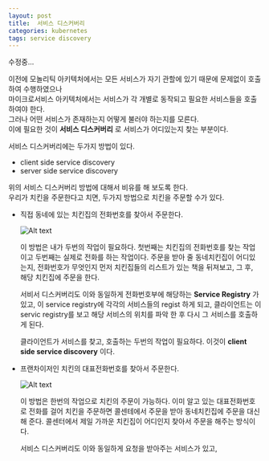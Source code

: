 ```yaml
---
layout: post
title:  서비스 디스커버리
categories: kubernetes
tags: service discovery
---
```

수정중...

이전에 모놀리틱 아키텍처에서는 모든 서비스가 자기 관할에 있기 때문에 문제없이 호출하여 수행하였으나  
마이크로서비스 아키텍처에서는 서비스가 각 개별로 동작되고 필요한 서비스들을 호출하여야 한다.  
그러나 어떤 서비스가 존재하는지 어떻게 불러야 하는지를 모른다.  
이에 필요한 것이 **서비스 디스커버리** 로 서비스가 어디있는지 찾는 부분이다.

서비스 디스커버리에는 두가지 방법이 있다.
- client side service discovery
- server side service discovery

위의 서비스 디스커버리 방법에 대해서 비유를 해 보도록 한다.  
우리가 치킨을 주문한다고 치면, 두가지 방법으로 치킨을 주문할 수가 있다.

- 직접 동네에 있는 치킨집의 전화번호를 찾아서 주문한다.

    ![Alt text](https://monosnap.com/image/avCjZ4dbHp918EeHWhefkoQ8nZaGne)

    이 방법은 내가 두번의 작업이 필요하다. 첫번째는 치킨집의 전화번호를 찾는 작업이고 두번째는 실제로 전화를 하는 작업이다. 주문을 받아 줄 동네치킨집이 어디있는지, 전화번호가 무엇인지 먼저 치킨집들의 리스트가 있는 책을 뒤져보고, 그 후, 해당 치킨집에 주문을 한다.

    서비서 디스커버리도 이와 동일하게 전화번호부에 해당하는 **Service Registry** 가 있고, 이 service registry에 각각의 서비스들의 regist 하게 되고, 클라이언트는 이 servic registry를 보고 해당 서비스의 위치를 파악 한 후 다시 그 서비스를 호출하게 된다.

    클라이언트가 서비스를 찾고, 호출하는 두번의 작업이 필요하다.
    이것이  **client side service discovery** 이다.

- 프랜차이저인 치킨의 대표전화번호를 찾아서 주문한다.

    ![Alt text](https://monosnap.com/image/HLqafhmdsiaxobWLAr1ynFQw0QSmsS)

    이 방법은 한번의 작업으로 치킨의 주문이 가능하다. 이미 알고 있는 대표전화번호로 전화를 걸어 치킨을 주문하면 콜센테에서 주문을 받아 동네치킨집에 주문을 대신 해 준다. 콜센터에서 제일 가까운 치킨집이 어디인지 찾아서 주문을 해주는 방식이다.

    서비스 디스커버리도 이와 동일하게 요청을 받아주는 서비스가 있고, 